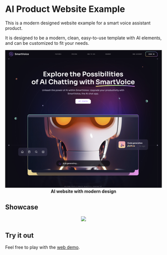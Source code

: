 # AI Product Website Example

This is a modern designed website example for a smart voice assistant product.

It is designed to be a modern, clean, easy-to-use template with AI elements, and can be customized to fit your needs.

<p align="center">
<img src="./demo/hero.png" width="600"><br>
<strong>AI website with modern design</strong>
</p>

## Showcase

<p align="center">
<img src="./demo/SmartVoice.gif" width="600"><br>
<strong> </strong>
</p>

## Try it out

Feel free to play with the [web demo](https://smartvoice.vercel.app/).
